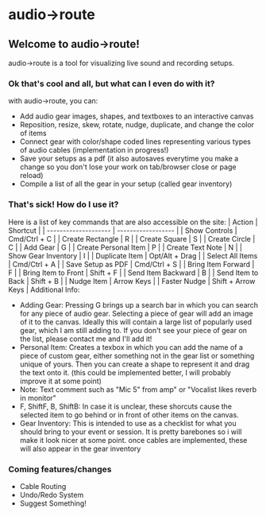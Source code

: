 # audio->route
## Welcome to audio->route!
audio->route is a tool for visualizing live sound and recording setups.
### Ok that's cool and all, but what can I even do with it?
with audio->route, you can:
- Add audio gear images, shapes, and textboxes to an interactive canvas
- Reposition, resize, skew, rotate, nudge, duplicate, and change the color of items
- Connect gear with color/shape coded lines representing various types of audio cables (implementation in progress!)
- Save your setups as a pdf (it also autosaves everytime you make a change so you don't lose your work on tab/browser close or page reload)
- Compile a list of all the gear in your setup (called gear inventory)
### That's sick! How do I use it?
Here is a list of key commands that are also accessible on the site:
| Action               | Shortcut           |
| -------------------- | ------------------ |
| Show Controls        | Cmd/Ctrl + C       |
| Create Rectangle     | R                  |
| Create Square        | S                  |
| Create Circle        | C                  |
| Add Gear             | G                  |
| Create Personal Item | P                  |
| Create Text Note     | N                  |
| Show Gear Inventory  | I                  |
| Duplicate Item       | Opt/Alt + Drag     |
| Select All Items     | Cmd/Ctrl + A       |
| Save Setup as PDF    | Cmd/Ctrl + S       |
| Bring Item Forward   | F                  |
| Bring Item to Front  | Shift + F          |
| Send Item Backward   | B                  |
| Send Item to Back    | Shift + B          |
| Nudge Item           | Arrow Keys         |
| Faster Nudge         | Shift + Arrow Keys |
Additional Info:
- Adding Gear: Pressing G brings up a search bar in which you can search for any piece of audio gear. Selecting a piece of gear will add an image of it to the canvas. Ideally this will contain a large list of popularly used gear, which I am still adding to. If you don't see your piece of gear on the list, please contact me and I'll add it!
- Personal Item: Creates a texbox in which you can add the name of a piece of custom gear, either something not in the gear list or something unique of yours. Then you can create a shape to represent it and drag the text onto it. (this could be implemented better, I will probably improve it at some point)
- Note: Text comment such as "Mic 5" from amp" or "Vocalist likes reverb in monitor"
- F, ShiftF, B, ShiftB: In case it is unclear, these shorcuts cause the selected item to go behind or in front of other items on the canvas.
- Gear Inventory: This is intended to use as a checklist for what you should bring to your event or session. It is pretty barebones so i will make it look nicer at some point. once cables are implemented, these will also appear in the gear inventory
### Coming features/changes
- Cable Routing
- Undo/Redo System
- Suggest Something!
